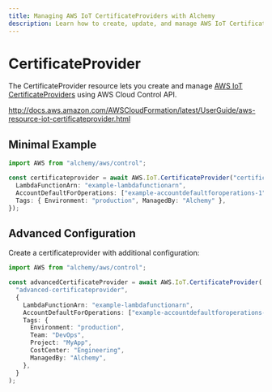 ```yaml
---
title: Managing AWS IoT CertificateProviders with Alchemy
description: Learn how to create, update, and manage AWS IoT CertificateProviders using Alchemy Cloud Control.
---
```


# CertificateProvider

The CertificateProvider resource lets you create and manage [AWS IoT CertificateProviders](https://docs.aws.amazon.com/iot/latest/userguide/) using AWS Cloud Control API.

http://docs.aws.amazon.com/AWSCloudFormation/latest/UserGuide/aws-resource-iot-certificateprovider.html

## Minimal Example

```ts
import AWS from "alchemy/aws/control";

const certificateprovider = await AWS.IoT.CertificateProvider("certificateprovider-example", {
  LambdaFunctionArn: "example-lambdafunctionarn",
  AccountDefaultForOperations: ["example-accountdefaultforoperations-1"],
  Tags: { Environment: "production", ManagedBy: "Alchemy" },
});
```

## Advanced Configuration

Create a certificateprovider with additional configuration:

```ts
import AWS from "alchemy/aws/control";

const advancedCertificateProvider = await AWS.IoT.CertificateProvider(
  "advanced-certificateprovider",
  {
    LambdaFunctionArn: "example-lambdafunctionarn",
    AccountDefaultForOperations: ["example-accountdefaultforoperations-1"],
    Tags: {
      Environment: "production",
      Team: "DevOps",
      Project: "MyApp",
      CostCenter: "Engineering",
      ManagedBy: "Alchemy",
    },
  }
);
```

